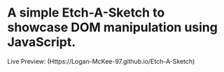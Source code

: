 # A simple Etch-A-Sketch to showcase DOM manipulation using JavaScript.

Live Preview: (Https://Logan-McKee-97.github.io/Etch-A-Sketch)
